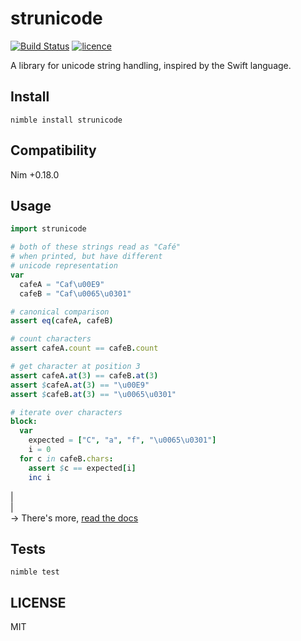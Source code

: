 # strunicode

[![Build Status](https://img.shields.io/travis/nitely/nim-strunicode.svg?style=flat-square)](https://travis-ci.org/nitely/nim-strunicode)
[![licence](https://img.shields.io/github/license/nitely/nim-strunicode.svg?style=flat-square)](https://raw.githubusercontent.com/nitely/nim-strunicode/master/LICENSE)


A library for unicode string handling,
inspired by the Swift language.

## Install

```
nimble install strunicode
```

## Compatibility

Nim +0.18.0

## Usage

```nim
import strunicode

# both of these strings read as "Café"
# when printed, but have different
# unicode representation
var
  cafeA = "Caf\u00E9"
  cafeB = "Caf\u0065\u0301"

# canonical comparison
assert eq(cafeA, cafeB)

# count characters
assert cafeA.count == cafeB.count

# get character at position 3
assert cafeA.at(3) == cafeB.at(3)
assert $cafeA.at(3) == "\u00E9"
assert $cafeB.at(3) == "\u0065\u0301"

# iterate over characters
block:
  var
    expected = ["C", "a", "f", "\u0065\u0301"]
    i = 0
  for c in cafeB.chars:
    assert $c == expected[i]
    inc i
```
|  
|  
 -> There's more, [read the docs](https://nitely.github.io/nim-strunicode/)

## Tests

```
nimble test
```

## LICENSE

MIT
